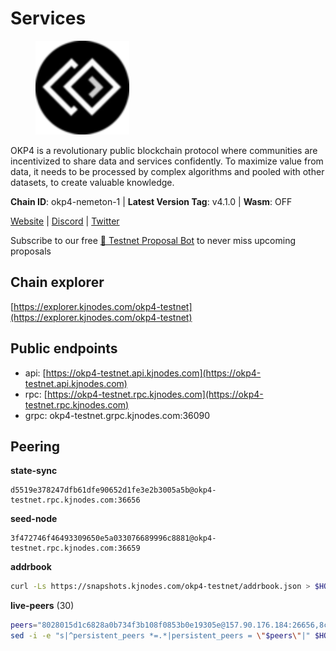 # Services

<figure><img src="https://raw.githubusercontent.com/kj89/cosmos-images/main/logos/okp4.png" width="150" alt=""><figcaption></figcaption></figure>

OKP4 is a revolutionary public blockchain protocol where communities are incentivized to  share data and services confidently. To maximize value from data, it needs to be processed  by complex algorithms and pooled with other datasets, to create valuable knowledge.

**Chain ID**: okp4-nemeton-1 | **Latest Version Tag**: v4.1.0 | **Wasm**: OFF

[Website](https://okp4.network) | [Discord](https://discord.gg/okp4) | [Twitter](https://twitter.com/OKP4_Protocol)



Subscribe to our free [🤖 Testnet Proposal Bot](https://t.me/kjnodes_testnet_proposal_bot) to never miss upcoming proposals


## Chain explorer
[https://explorer.kjnodes.com/okp4-testnet](https://explorer.kjnodes.com/okp4-testnet)

## Public endpoints

* api: [https://okp4-testnet.api.kjnodes.com](https://okp4-testnet.api.kjnodes.com)
* rpc: [https://okp4-testnet.rpc.kjnodes.com](https://okp4-testnet.rpc.kjnodes.com)
* grpc: okp4-testnet.grpc.kjnodes.com:36090

## Peering

**state-sync**

```text
d5519e378247dfb61dfe90652d1fe3e2b3005a5b@okp4-testnet.rpc.kjnodes.com:36656
```

**seed-node**

```text
3f472746f46493309650e5a033076689996c8881@okp4-testnet.rpc.kjnodes.com:36659
```

**addrbook**
```bash
curl -Ls https://snapshots.kjnodes.com/okp4-testnet/addrbook.json > $HOME/.okp4d/config/addrbook.json
```

**live-peers** (30)
```bash
peers="8028015d1c6828a0b734f3b108f0853b0e19305e@157.90.176.184:26656,8cdeb85dada114c959c36bb59ce258c65ae3a09c@88.198.242.163:36656,5c2a752c9b1952dbed075c56c600c3a79b58c395@95.214.55.232:26996,61544968b65e34a59513b67613519cd37ace7ecb@161.97.151.109:26656,95986e08f5baee420d3b72be67826e321663072b@65.109.85.221:6070,d5519e378247dfb61dfe90652d1fe3e2b3005a5b@65.109.68.190:36656,23e895e7d650f43e1f53522165607b71685f8cfa@65.108.75.107:26656,7dfc61d3ac9f6da7fa9f4893bc0ffa17ef8006e6@185.111.159.139:36656,5a48f6e97236ea2b75184a8c4c4ddd7c5a939a2e@65.109.65.163:20456,ead118d7cbe51cbabf5a77b69db7255512f41023@88.208.34.134:60656,c5616b6e6a0612f8800898e8e3ced17ffd87877a@51.178.65.184:26656,584871b6f75e970f5a95f9532fdc05fc91d6b447@65.109.116.204:20456,0521f5697fd89fc58bfbe0867525a9fe9efc12f4@65.109.154.182:38656,b0b56d944cf1cc569a1e77e0923e075bad94d755@141.95.145.41:28656,874373b78d2cd50e716aa464bf407581d9305655@94.250.201.130:27656,603828b0b21b150ece5aeee9d548a259d08348ec@65.108.224.156:26656,eef77b5ae1c37f3e5809ff928c329dde906be388@65.108.133.73:21656,42fbb917fca6787bc3ab774865f4bb1ef950f114@65.108.226.26:30656,c5ef62186e9aad1f83cab06f91533d1d5709bba7@65.109.117.212:13093,14f8949ab0a276d2e55c8fa6255430881978a619@185.192.96.236:26656,6a66a38bdd5895ec6f1ce18b3430860a30e18e02@142.132.149.118:26656,854cc8b83a48ba4394c1940b57d0f42ec013e033@38.242.251.204:26656,8a7605d8ae4338de5b7a0d5c70244ce05e377630@85.10.200.221:26656,d1a0ff9bd7ea1ebd06bc7158f3523f5e557328be@163.172.135.127:26656,8bccab4596e8bc162763bad6597d43523e6c32f8@104.194.8.68:26656,77324cc79d15d8bef4cc7462395062d73f51ad62@65.109.38.208:46656,12367c976a54980789e56c4fcaa5c38576be9ce1@65.109.89.5:32656,0ef08b8e85a4803b75ed5d32f13e0b4f78afe855@65.109.80.158:13656,fe8bd9375c43a7cc6ef27e62d56af341a62e67c9@95.217.202.49:30656,c6abcdff7b29159bf5be14f43c8e877648136468@51.159.2.19:22879"
sed -i -e "s|^persistent_peers *=.*|persistent_peers = \"$peers\"|" $HOME/.okp4d/config/config.toml
```
